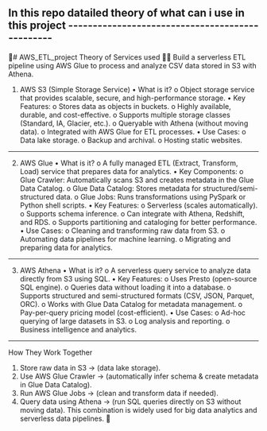 ## In this repo datailed theory of what can i use in this project ------------------------------------------------


🌟# AWS_ETL_project Theory of Services used 🚀🚀
Build a serverless ETL pipeline using AWS Glue to process and analyze CSV data stored in S3 with Athena.
1. AWS S3 (Simple Storage Service)
•	What is it? 
o	Object storage service that provides scalable, secure, and high-performance storage.
•	Key Features: 
o	Stores data as objects in buckets.
o	Highly available, durable, and cost-effective.
o	Supports multiple storage classes (Standard, IA, Glacier, etc.).
o	Queryable with Athena (without moving data).
o	Integrated with AWS Glue for ETL processes.
•	Use Cases: 
o	Data lake storage.
o	Backup and archival.
o	Hosting static websites.
________________________________________
2. AWS Glue
•	What is it? 
o	A fully managed ETL (Extract, Transform, Load) service that prepares data for analytics.
•	Key Components: 
o	Glue Crawler: Automatically scans S3 and creates metadata in the Glue Data Catalog.
o	Glue Data Catalog: Stores metadata for structured/semi-structured data.
o	Glue Jobs: Runs transformations using PySpark or Python shell scripts.
•	Key Features: 
o	Serverless (scales automatically).
o	Supports schema inference.
o	Can integrate with Athena, Redshift, and RDS.
o	Supports partitioning and cataloging for better performance.
•	Use Cases: 
o	Cleaning and transforming raw data from S3.
o	Automating data pipelines for machine learning.
o	Migrating and preparing data for analytics.
________________________________________
3. AWS Athena
•	What is it? 
o	A serverless query service to analyze data directly from S3 using SQL.
•	Key Features: 
o	Uses Presto (open-source SQL engine).
o	Queries data without loading it into a database.
o	Supports structured and semi-structured formats (CSV, JSON, Parquet, ORC).
o	Works with Glue Data Catalog for metadata management.
o	Pay-per-query pricing model (cost-efficient).
•	Use Cases: 
o	Ad-hoc querying of large datasets in S3.
o	Log analysis and reporting.
o	Business intelligence and analytics.
________________________________________
How They Work Together
1.	Store raw data in S3 → (data lake storage).
2.	Use AWS Glue Crawler → (automatically infer schema & create metadata in Glue Data Catalog).
3.	Run AWS Glue Jobs → (clean and transform data if needed).
4.	Query data using Athena → (run SQL queries directly on S3 without moving data).
This combination is widely used for big data analytics and serverless data pipelines. 🚀

